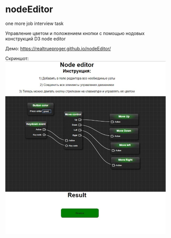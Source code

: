 # nodeEditor
one more job interview task

Управление цветом и положением кнопки с помощью нодовых конструкций D3 node editor


Демо: https://realtrueproger.github.io/nodeEditor/


Скриншот:
![app screenshot](https://github.com/realTrueProger/nodeEditor/blob/master/appLook.JPG)
